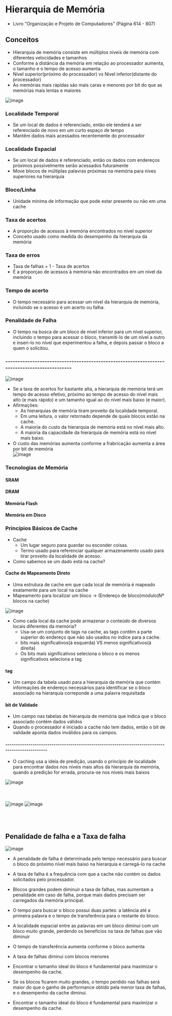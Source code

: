 # Hierarquia de Memória
- Livro "Organização e Projeto de Computadores" (Página 614 - 807)<br>
## Conceitos
- Hierarquia de memória consiste em múltiplos níveis de memória com diferentes velocidades e tamanhos<br>
- Conforme a distância da memória em relação ao processador aumenta, o tamanho e o tempo de acesso aumenta<br>
- Nível superior(próximo do processador) vs Nível inferior(distante do processador) <br>
- As memórias mais rápidas são mais caras e menores por bit do que as memórias mais lentas e maiores<br>

![image](https://github.com/user-attachments/assets/5d3a3d27-5d3f-45c4-a843-538477d853e2)


### Localidade Temporal
- Se um local de dados é referenciado, então ele tenderá a ser referenciado de novo em um curto espaço de tempo<br>
- Mantêm dados mais acessados recentemente do processador<br>
### Localidade Espacial
- Se um local de dados é referenciado, então os dados com endereços próximos possivelmente serão acessados futuramente<br>
- Move blocos de múltiplas palavras próximas na memória para níves superiores na hierarquia<br>
### Bloco/Linha
- Unidade mínima de informação que pode estar presente ou não em uma cache<br>
### Taxa de acertos
- A proporção de acessos à memória encontrados no nível superior<br>
- Conceito usado como medida do desempenho da hierarquia da memória<br>
### Taxa de erros
- Taxa de falhas = 1 - Taxa de acertos<br>
- É a proporçao de acessos à memória não encontrados em um nível da memória<br>
### Tempo de acerto
- O tempo necessário para acessar um nível da hierarquia de memória, incluindo se o acesso é um acerto ou falha.<br>
### Penalidade de Falha
- O tempo na busca de um bloco de nível inferior para um nível superior, incluindo o tempo para acessar o bloco, transmiti-lo de um nível a outro e inseri-lo no nível que experimentou a falha, e depois passar o bloco a quem o solicitou.<br>
### --------------------------------------------------------------------------------------------

![image](https://github.com/user-attachments/assets/0d890c9e-cac1-4754-9dfd-777aa1ea3573)

- Se a taxa de acertos for
bastante alta, a hierarquia de memória terá um tempo de acesso efetivo,
próximo ao tempo de acesso do nível mais alto (e mais rápido) e um tamanho
igual ao do nível mais baixo (e maior).<br>
- Afirmações:<br>
  - As hierarquias de memória tiram proveito da localidade temporal.<br>
  - Em uma leitura, o valor retornado depende de quais blocos estão na cache.<br>
  - A maioria do custo da hierarquia de memória está no nível mais alto.<br>
  - A maioria da capacidade da hierarquia de memória está no nível mais baixo.<br>
- O custo das memórias aumenta conforme a frabricação aumenta a área por bit de memória<br>
![image](https://github.com/user-attachments/assets/43fa518d-c54c-409a-b66e-208b86986d6b)

### Tecnologias de Memória
#### SRAM
#### DRAM
#### Memória Flash
#### Memória em Disco
### Princípios Básicos de Cache
- Cache
  - Um lugar seguro para guardar ou esconder coisas.<br>
  - Termo usado para referenciar qualquer armazenamento usado
para tirar proveito da localidade de acesso.<br>
- Como sabemos se um dado está na cache?
#### Cache de Mapeamento Direto
- Uma estrutura de cache em que cada local de memória é mapeado exatamente para um local na cache<br>
- Mapeamento para localizar um bloco -> (Endereço de bloco)módulo(Nº blocos na cache)<br>

![image](https://github.com/user-attachments/assets/b3af53fe-8e23-456c-ae90-522d9c5a64a1)

- Como cada local da cache pode armazenar o conteúdo de diversos locais diferentes da memória?
  - Usa-se um conjunto de tags na cache, as tags contêm a parte superior do endereço que não são usados no índice para a cache.<br>
  - bits mais significativos(à esquerda) VS menos significativos(à direita)<br>
  - Os bits mais significativos seleciona o bloco e os menos significativos seleciona a tag<br>
#### tag
- Um campo da tabela usado para a hierarquia da memória que contém informações de endereço necessários para identificar se o bloco associado na hierarquia correponde a uma palavra requisitada<br>
#### bit de Validade
- Um campo nas tabelas de hierarquia de memória que indica que o bloco associado contém dados válidos<br>
- Quando o processador é iniciado a cache não tem dados, então o bit de validade aponta dados inválidos para os campos.<br>
#### ------------------------------------------------------------------------------------------------
- O caching usa a ideia de predição, usando o princípio de localidade para encontrar dados nos níveis mais altos da hierarquia da memória, quando a predição for errada, procura-se nos níveis mais baixos<br>

![image](https://github.com/user-attachments/assets/db380d03-8a9e-471e-b980-7169ce559bb4)
<br><br><br><br>
![image](https://github.com/user-attachments/assets/b4fdb811-9664-4c88-aab1-98f9161c475b)
![image](https://github.com/user-attachments/assets/5269eae5-d257-41a0-93e4-29ce498d1f14)
<br><br><br><br>
## Penalidade de falha e a Taxa de falha
![image](https://github.com/user-attachments/assets/b9db0169-0aa2-419c-bcd0-d895763f6581)
- A penalidade de falha é determinada pelo tempo
necessário para buscar o bloco do próximo nível mais baixo na hierarquia e
carregá-lo na cache<br>
- A taxa de falha é a frequência com que a cache não contém os dados solicitados pelo processador.<br>
- Blocos grandes podem diminuir a taxa de falhas, mas aumentam a penalidade em caso de falha, porque mais dados precisam ser carregados da memória principal.<br>
- O tempo para buscar o bloco possui duas partes: a latência
até a primeira palavra e o tempo de transferência para o restante do bloco.<br>
- A localidade espacial entre as palavras em
um bloco diminui com um bloco muito grande, perdendo os benefícios na
taxa de falhas que vão diminuir<br>
- O tempo de transferência aumenta conforme o bloco aumenta<br>
- A taxa de falhas diminui com blocos menores<br>
- Encontrar o tamanho ideal do bloco é fundamental para maximizar o desempenho da cache.<br>

- Se os blocos ficarem muito grandes, o tempo perdido nas falhas será maior do que o ganho de performance obtido pela menor taxa de falhas, e o desempenho da cache diminui.<br>
- Encontrar o tamanho ideal do bloco é fundamental para maximizar o desempenho da cache.<br>


